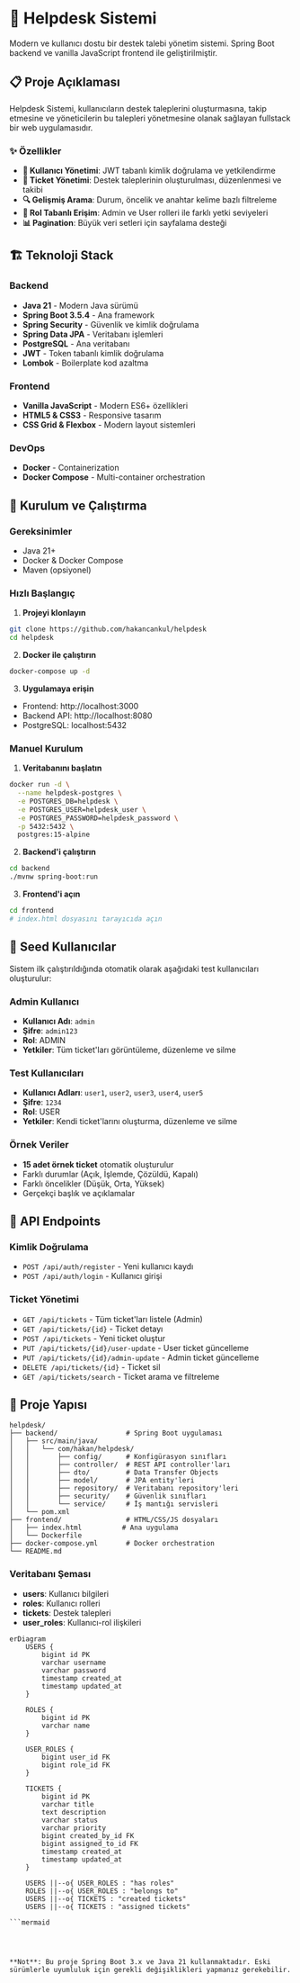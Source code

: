 # 🎫 Helpdesk Sistemi

Modern ve kullanıcı dostu bir destek talebi yönetim sistemi. Spring Boot backend ve vanilla JavaScript frontend ile geliştirilmiştir.

## 📋 Proje Açıklaması

Helpdesk Sistemi, kullanıcıların destek taleplerini oluşturmasına, takip etmesine ve yöneticilerin bu talepleri yönetmesine olanak sağlayan fullstack bir web uygulamasıdır.

### ✨ Özellikler

- **🔐 Kullanıcı Yönetimi**: JWT tabanlı kimlik doğrulama ve yetkilendirme
- **🎫 Ticket Yönetimi**: Destek taleplerinin oluşturulması, düzenlenmesi ve takibi
- **🔍 Gelişmiş Arama**: Durum, öncelik ve anahtar kelime bazlı filtreleme
- **👥 Rol Tabanlı Erişim**: Admin ve User rolleri ile farklı yetki seviyeleri
- **📊 Pagination**: Büyük veri setleri için sayfalama desteği

## 🏗️ Teknoloji Stack

### Backend
- **Java 21** - Modern Java sürümü
- **Spring Boot 3.5.4** - Ana framework
- **Spring Security** - Güvenlik ve kimlik doğrulama
- **Spring Data JPA** - Veritabanı işlemleri
- **PostgreSQL** - Ana veritabanı
- **JWT** - Token tabanlı kimlik doğrulama
- **Lombok** - Boilerplate kod azaltma

### Frontend
- **Vanilla JavaScript** - Modern ES6+ özellikleri
- **HTML5 & CSS3** - Responsive tasarım
- **CSS Grid & Flexbox** - Modern layout sistemleri

### DevOps
- **Docker** - Containerization
- **Docker Compose** - Multi-container orchestration

## 🚀 Kurulum ve Çalıştırma

### Gereksinimler
- Java 21+
- Docker & Docker Compose
- Maven (opsiyonel)

### Hızlı Başlangıç

1. **Projeyi klonlayın**
```bash
git clone https://github.com/hakancankul/helpdesk
cd helpdesk
```

2. **Docker ile çalıştırın**
```bash
docker-compose up -d
```

3. **Uygulamaya erişin**
- Frontend: http://localhost:3000
- Backend API: http://localhost:8080
- PostgreSQL: localhost:5432

### Manuel Kurulum

1. **Veritabanını başlatın**
```bash
docker run -d \
  --name helpdesk-postgres \
  -e POSTGRES_DB=helpdesk \
  -e POSTGRES_USER=helpdesk_user \
  -e POSTGRES_PASSWORD=helpdesk_password \
  -p 5432:5432 \
  postgres:15-alpine
```

2. **Backend'i çalıştırın**
```bash
cd backend
./mvnw spring-boot:run
```

3. **Frontend'i açın**
```bash
cd frontend
# index.html dosyasını tarayıcıda açın
```

## 👥 Seed Kullanıcılar

Sistem ilk çalıştırıldığında otomatik olarak aşağıdaki test kullanıcıları oluşturulur:

### Admin Kullanıcı
- **Kullanıcı Adı**: `admin`
- **Şifre**: `admin123`
- **Rol**: ADMIN
- **Yetkiler**: Tüm ticket'ları görüntüleme, düzenleme ve silme

### Test Kullanıcıları
- **Kullanıcı Adları**: `user1`, `user2`, `user3`, `user4`, `user5`
- **Şifre**: `1234`
- **Rol**: USER
- **Yetkiler**: Kendi ticket'larını oluşturma, düzenleme ve silme

### Örnek Veriler
- **15 adet örnek ticket** otomatik oluşturulur
- Farklı durumlar (Açık, İşlemde, Çözüldü, Kapalı)
- Farklı öncelikler (Düşük, Orta, Yüksek)
- Gerçekçi başlık ve açıklamalar

## 🔧 API Endpoints

### Kimlik Doğrulama
- `POST /api/auth/register` - Yeni kullanıcı kaydı
- `POST /api/auth/login` - Kullanıcı girişi

### Ticket Yönetimi
- `GET /api/tickets` - Tüm ticket'ları listele (Admin)
- `GET /api/tickets/{id}` - Ticket detayı
- `POST /api/tickets` - Yeni ticket oluştur
- `PUT /api/tickets/{id}/user-update` - User ticket güncelleme
- `PUT /api/tickets/{id}/admin-update` - Admin ticket güncelleme
- `DELETE /api/tickets/{id}` - Ticket sil
- `GET /api/tickets/search` - Ticket arama ve filtreleme


## 📁 Proje Yapısı

```
helpdesk/
├── backend/                 # Spring Boot uygulaması
│   ├── src/main/java/
│   │   └── com/hakan/helpdesk/
│   │       ├── config/      # Konfigürasyon sınıfları
│   │       ├── controller/  # REST API controller'ları
│   │       ├── dto/         # Data Transfer Objects
│   │       ├── model/       # JPA entity'leri
│   │       ├── repository/  # Veritabanı repository'leri
│   │       ├── security/    # Güvenlik sınıfları
│   │       └── service/     # İş mantığı servisleri
│   └── pom.xml
├── frontend/                # HTML/CSS/JS dosyaları
│   ├── index.html          # Ana uygulama
│   └── Dockerfile
├── docker-compose.yml       # Docker orchestration
└── README.md
```



### Veritabanı Şeması
- **users**: Kullanıcı bilgileri
- **roles**: Kullanıcı rolleri
- **tickets**: Destek talepleri
- **user_roles**: Kullanıcı-rol ilişkileri

```mermaid
erDiagram
    USERS {
        bigint id PK
        varchar username
        varchar password
        timestamp created_at
        timestamp updated_at
    }

    ROLES {
        bigint id PK
        varchar name
    }

    USER_ROLES {
        bigint user_id FK
        bigint role_id FK
    }

    TICKETS {
        bigint id PK
        varchar title
        text description
        varchar status
        varchar priority
        bigint created_by_id FK
        bigint assigned_to_id FK
        timestamp created_at
        timestamp updated_at
    }

    USERS ||--o{ USER_ROLES : "has roles"
    ROLES ||--o{ USER_ROLES : "belongs to"
    USERS ||--o{ TICKETS : "created tickets"
    USERS ||--o{ TICKETS : "assigned tickets"
    
```mermaid




**Not**: Bu proje Spring Boot 3.x ve Java 21 kullanmaktadır. Eski sürümlerle uyumluluk için gerekli değişiklikleri yapmanız gerekebilir.
